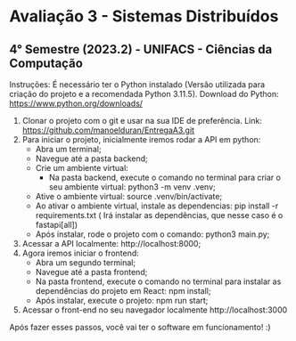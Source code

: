 # Avaliação 3 - Sistemas Distribuídos

## 4° Semestre (2023.2) - UNIFACS - Ciências da Computação

Instruções:
É necessário ter o Python instalado (Versão utilizada para criação do projeto e a recomendada Python 3.11.5).
Download do Python: https://www.python.org/downloads/

1. Clonar o projeto com o git e usar na sua IDE de preferência. Link: https://github.com/manoelduran/EntregaA3.git
2. Para iniciar o projeto, inicialmente iremos rodar a API em python:
     -  Abra um terminal;
     -  Navegue até a pasta backend;
     -  Crie um ambiente virtual:
         - Na pasta backend, execute o comando no terminal para criar o seu ambiente virtual: python3 -m venv .venv;
     -  Ative o ambiente virtual: source .venv/bin/activate;
     -  Ao ativar o ambiente virtual, instale as dependencias: pip install -r requirements.txt ( Irá instalar as dependências, que nesse caso é o fastapi[all])
     -  Após instalar, rode o projeto com o comando: python3 main.py;
3. Acessar a API localmente:
http://localhost:8000;
4. Agora iremos iniciar o frontend:
     -  Abra um segundo terminal;
     -  Navegue até a pasta frontend;
     -  Na pasta frontend, execute o comando no terminal para instalar as dependências do projeto em React: npm install;
     -  Após instalar, execute o projeto: npm run start;
5. Acessar o front-end no seu navegador localmente
http://localhost:3000

Após fazer esses passos, você vai ter o software em funcionamento! :)
